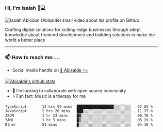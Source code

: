 ### Hi, I'm Isaiah 🌻💻

<img src="https://res.cloudinary.com/abisalde/image/upload/c_scale,h_311,w_816/v1616039512/Abisalde_github.gif" alt="Isaiah Abiodun (Abisalde) small video about his profile on Github">

Crafting digital solutions for cutting-edge businesses through adept knowledge about frontend development and building solutions to make the world a better place
<hr>

### 📫 How to reach me: ...
- Social media handle on <a href="https://twitter.com/abisalde">🔔  Abisalde   👈</a>


[![Abisalde's github stats](https://github-readme-stats.vercel.app/api?username=abisalde)](https://github.com/abisalde/github-readme-stats)

- 👯 I’m looking to collaborate with open source community
- ⚡ Fun fact: Music is a therapy for me


<!--
**abisalde/Abisalde** is a ✨ _special_ ✨ repository because its `README.md` (this file) appears on your GitHub profile.

Here are some ideas to get you started:


- 👯 I’m looking to collaborate with open source community
- 🤔 I’m looking for help with ...
- 💬 Ask me about ...
- 📫 How to reach me: ...
- 😄 Pronouns: ...
- ⚡ Fun fact: ...
-->

<!--START_SECTION:waka-->

```txt
TypeScript       13 hrs 59 mins  █████████████████░░░░░░░░   67.85 %
JavaScript       2 hrs 20 mins   ███░░░░░░░░░░░░░░░░░░░░░░   11.37 %
JSON             1 hr 23 mins    █▓░░░░░░░░░░░░░░░░░░░░░░░   06.76 %
YAML             1 hr 5 mins     █▒░░░░░░░░░░░░░░░░░░░░░░░   05.29 %
Other            51 mins         █░░░░░░░░░░░░░░░░░░░░░░░░   04.16 %
```

<!--END_SECTION:waka-->

